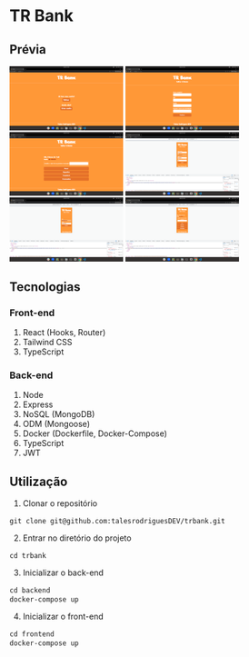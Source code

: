 # TR Bank

## Prévia

<img src="./desktop-home.png" width=200 margin=30 /> <img src="./desktop-signin.png" width=200 margin=30 /> <img src="./desktop-client.png" width=200 margin=30 />
​
<img src="./mobile-signin.png" width=200 margin=30 /> <img src="./mobile-login.png" width=200 margin=30 /> <img src="./mobile-client.png" width=200 margin=30 />

## Tecnologias

### Front-end
1. React (Hooks, Router)
2. Tailwind CSS
3. TypeScript

### Back-end
1. Node
2. Express
3. NoSQL (MongoDB)
4. ODM (Mongoose)
5. Docker (Dockerfile, Docker-Compose)
6. TypeScript
7. JWT

## Utilização

1. Clonar o repositório

```
git clone git@github.com:talesrodriguesDEV/trbank.git
```

2. Entrar no diretório do projeto

```
cd trbank
```

3. Inicializar o back-end

```
cd backend
docker-compose up
```

4. Inicializar o front-end

```
cd frontend
docker-compose up
```
